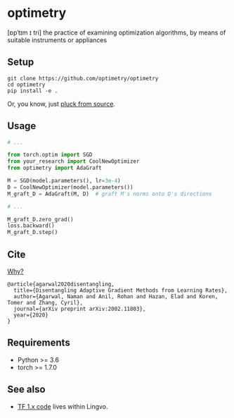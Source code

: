 optimetry
=========

[ɒpˈtɪm ɪ tri] the practice of examining optimization algorithms, by means of suitable instruments or appliances

Setup
-----
```
git clone https://github.com/optimetry/optimetry
cd optimetry
pip install -e .
```

Or, you know, just [pluck from source](https://raw.githubusercontent.com/optimetry/optimetry/main/optimetry/adagraft.py).

Usage
-----
```python
# ...

from torch.optim import SGD
from your_research import CoolNewOptimizer
from optimetry import AdaGraft

M = SGD(model.parameters(), lr=3e-4)
D = CoolNewOptimizer(model.parameters())
M_graft_D = AdaGraft(M, D)  # graft M's norms onto D's directions

# ...

M_graft_D.zero_grad()
loss.backward()
M_graft_D.step()
```

Cite
----
[Why?](https://arxiv.org/abs/2002.11803)
```
@article{agarwal2020disentangling,
  title={Disentangling Adaptive Gradient Methods from Learning Rates},
  author={Agarwal, Naman and Anil, Rohan and Hazan, Elad and Koren, Tomer and Zhang, Cyril},
  journal={arXiv preprint arXiv:2002.11803},
  year={2020}
}
```

Requirements
------------
- Python >= 3.6
- torch >= 1.7.0

See also
--------
- [TF 1.x code](https://tensorflow.github.io/lingvo/_modules/lingvo/core/adagraft.html#AdaGraftOptimizer) lives within Lingvo.
